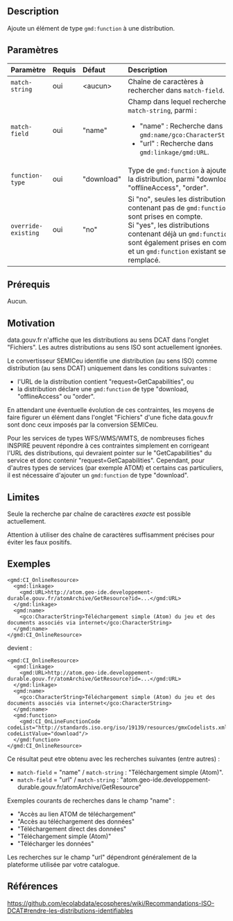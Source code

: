 ## Description

Ajoute un élément de type `gmd:function` à une distribution.


## Paramètres

<div class="fr-table"><div class="fr-table__wrapper"><div class="fr-table__container"><div class="fr-table__content">

| Paramètre           | Requis | Défaut     | Description |
|:--------------------|:-------|:-----------|:------------|
| `match-string`      | oui    | \<aucun>   | Chaîne de caractères à rechercher dans `match-field`. |
| `match-field`       | oui    | "name"     | Champ dans lequel rechercher `match-string`, parmi : <ul><li>"name" : Recherche dans `gmd:name/gco:CharacterString`.</li><li>"url" : Recherche dans `gmd:linkage/gmd:URL`.</li></ul> |
| `function-type`     | oui    | "download" | Type de `gmd:function` à ajouter à la distribution, parmi "download", "offlineAccess", "order". |
| `override-existing` | oui    | "no"       | Si "no", seules les distributions ne contenant pas de `gmd:function` sont prises en compte.<br/>Si "yes", les distributions contenant déjà un `gmd:function` sont également prises en compte, et un `gmd:function` existant sera remplacé. |

</div></div></div></div>


## Prérequis

Aucun.


## Motivation

data.gouv.fr n'affiche que les distributions au sens DCAT dans l'onglet "Fichiers".
Les autres distributions au sens ISO sont actuellement ignorées.

Le convertisseur SEMICeu identifie une distribution (au sens ISO) comme distribution (au sens DCAT) uniquement dans les conditions suivantes : 
- l'URL de la distribution contient "request=GetCapabilities", ou
- la distribution déclare une `gmd:function` de type "download, "offlineAccess" ou "order".

En attendant une éventuelle évolution de ces contraintes, les moyens de faire figurer un élément dans l'onglet "Fichiers" d'une fiche data.gouv.fr sont donc ceux imposés par la conversion SEMICeu.

Pour les services de types WFS/WMS/WMTS, de nombreuses fiches INSPIRE peuvent répondre à ces contraintes simplement en corrigeant l'URL des distributions, qui devraient pointer sur le "GetCapabilities" du service et donc contenir "request=GetCapabilities".
Cependant, pour d'autres types de services (par exemple ATOM) et certains cas particuliers, il est nécessaire d'ajouter un `gmd:function` de type "download".


## Limites

Seule la recherche par chaîne de caractères *exacte* est possible actuellement.

Attention à utiliser des chaîne de caractères suffisamment précises pour éviter les faux positifs.


## Exemples

```
<gmd:CI_OnlineResource>
  <gmd:linkage>
    <gmd:URL>http://atom.geo-ide.developpement-durable.gouv.fr/atomArchive/GetResource?id=...</gmd:URL>
  </gmd:linkage>
  <gmd:name>
    <gco:CharacterString>Téléchargement simple (Atom) du jeu et des documents associés via internet</gco:CharacterString>
  </gmd:name>
</gmd:CI_OnlineResource>
```

devient :

```
<gmd:CI_OnlineResource>
  <gmd:linkage>
    <gmd:URL>http://atom.geo-ide.developpement-durable.gouv.fr/atomArchive/GetResource?id=...</gmd:URL>
  </gmd:linkage>
  <gmd:name>
    <gco:CharacterString>Téléchargement simple (Atom) du jeu et des documents associés via internet</gco:CharacterString>
  </gmd:name>
  <gmd:function>
    <gmd:CI_OnLineFunctionCode codeList="http://standards.iso.org/iso/19139/resources/gmxCodelists.xml#CI_OnLineFunctionCode" codeListValue="download"/>
  </gmd:function>
</gmd:CI_OnlineResource>
```

Ce résultat peut etre obtenu avec les recherches suivantes (entre autres) : 
- `match-field` = "name" / `match-string` : "Téléchargement simple (Atom)".
- `match-field` = "url" / `match-string` : "atom.geo-ide.developpement-durable.gouv.fr/atomArchive/GetResource"

Exemples courants de recherches dans le champ "name" :
- "Accès au lien ATOM de téléchargement"
- "Accès au téléchargement des données"
- "Téléchargement direct des données"
- "Téléchargement simple (Atom)"
- "Télécharger les données"

Les recherches sur le champ "url" dépendront généralement de la plateforme utilisée par votre catalogue.


## Références

https://github.com/ecolabdata/ecospheres/wiki/Recommandations-ISO-DCAT#rendre-les-distributions-identifiables

